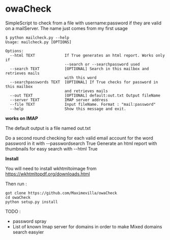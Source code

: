 # owaCheck
SimpleScript to check from a file with username:password if they are valid on a mailServer. The name just comes from my first usage

~~~~
$ python mailcheck.py --help                                                
Usage: mailcheck.py [OPTIONS]

Options:
  --html TEXT             If True generates an html report. Works only if
                          --search or --searchpassword used
  --search TEXT           [OPTIONAL] Search in this mailbox and retrieves mails
                          with this word
  --searchpasswords TEXT  [OPTIONAL] If True checks for password in this mailbox
                          and retrieves mails
  --out TEXT              [OPTIONAL] default:out.txt Output fileName 
  --server TEXT           IMAP server address
  --file TEXT             Input fileName. Format : "mail:password"
  --help                  Show this message and exit.                                                                                           
~~~~

**works on IMAP**

The default output is a file named out.txt

Do a second round checking for each valid email account for the word password in it with --passwordsearch True
Generate an html report with thumbnails for easy search with --html True

**Install**

You will need to install wkhtmltoimage from https://wkhtmltopdf.org/downloads.html

Then run :

~~~~
got clone https://github.com/Maximevilla/owaCheck
cd owaCheck
python setup.py install
~~~~

TODO : 
* password spray
* List of known Imap server for domains in order to make Mixed domains search easyier
